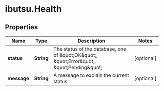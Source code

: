 # ibutsu.Health

## Properties

Name | Type | Description | Notes
------------ | ------------- | ------------- | -------------
**status** | **String** | The status of the database, one of \&quot;OK\&quot;, \&quot;Error\&quot;, \&quot;Pending\&quot; | [optional] 
**message** | **String** | A message to explain the current status | [optional] 


